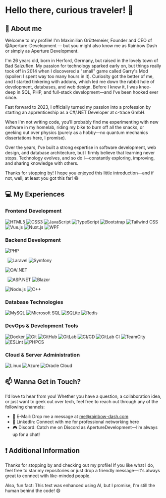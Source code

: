# Hello there, curious traveler! 👋

## 📖 About me

Welcome to my profile! I'm Maximilian Grüttemeier, Founder and CEO of @Aperture-Development — but you might also know me as Rainbow Dash or simply as Aperture Development.

I'm 26 years old, born in Herford, Germany, but raised in the lovely town of Bad Salzuflen. My passion for technology sparked early on, but things really took off in 2014 when I discovered a "small" game called Garry's Mod (spoiler: I spent way too many hours in it). Curiosity got the better of me, and I started tinkering with addons, which led me down the rabbit hole of development, databases, and web design. Before I knew it, I was knee-deep in SQL, PHP, and full-stack development—and I’ve been hooked ever since.

Fast forward to 2023, I officially turned my passion into a profession by starting an apprenticeship as a C#/.NET Developer at c-trace GmbH.

When I'm not writing code, you’ll probably find me experimenting with new software in my homelab, riding my bike to burn off all the snacks, or geeking out over physics (purely as a hobby—no quantum mechanics dissertations here, I promise).

Over the years, I’ve built a strong expertise in software development, web design, and database architecture, but I firmly believe that learning never stops. Technology evolves, and so do I—constantly exploring, improving, and sharing knowledge with others.

Thanks for stopping by! I hope you enjoyed this little introduction—and if not, well, at least you got this far! 😄

## 💻 My Experiences

### Frontend Development

![HTML5](https://img.shields.io/badge/HTML5-E34F26?style=flat&logo=html5&logoColor=white)
![CSS3](https://img.shields.io/badge/CSS3-1572B6?style=flat&logo=css3&logoColor=white)
![JavaScript](https://img.shields.io/badge/JavaScript-F7DF1E?style=flat&logo=javascript&logoColor=black)
![TypeScript](https://img.shields.io/badge/TypeScript-007ACC?style=flat&logo=typescript&logoColor=white)
![Bootstrap](https://img.shields.io/badge/Bootstrap-7952B3?style=flat&logo=bootstrap&logoColor=white)
![Tailwind CSS](https://img.shields.io/badge/Tailwind_CSS-38B2AC?style=flat&logo=tailwind-css&logoColor=white)
![Vue.js](https://img.shields.io/badge/Vue.js-4FC08D?style=flat&logo=vue.js&logoColor=white)
![Nuxt.js](https://img.shields.io/badge/Nuxt.js-00C58E?style=flat&logo=nuxt&logoColor=white)
![WPF](https://img.shields.io/badge/WPF-68217A?style=flat&logo=.net&logoColor=white)

### Backend Development

![PHP](https://img.shields.io/badge/PHP-777BB4?style=flat&logo=php&logoColor=white)

&nbsp; ![Laravel](https://img.shields.io/badge/Laravel-FF2D20?style=flat&logo=laravel&logoColor=white)
![Symfony](https://img.shields.io/badge/Symfony-000000?style=flat&logo=symfony&logoColor=white)

![C#/.NET](https://img.shields.io/badge/C%23%20%2F%20.NET-512BD4?style=flat&logo=.net&logoColor=white)

&nbsp; ![ASP.NET](https://img.shields.io/badge/ASP.NET-512BD4?style=flat&logo=dotnet&logoColor=white)
![Blazor](https://img.shields.io/badge/Blazor-512BD4?style=flat&logo=blazor&logoColor=white)

![Node.js](https://img.shields.io/badge/Node.js-339933?style=flat&logo=node.js&logoColor=white)
![C++](https://img.shields.io/badge/C++-00599C?style=flat&logo=c%2B%2B&logoColor=white)

### Database Technologies

![MySQL](https://img.shields.io/badge/MySQL-4479A1?style=flat&logo=mysql&logoColor=white)
![Microsoft SQL](https://img.shields.io/badge/Microsoft%20SQLServer-003B57?style=flat&logoColor=white)
![SQLite](https://img.shields.io/badge/SQLite-003B57?style=flat&logo=sqlite&logoColor=white)
![Redis](https://img.shields.io/badge/Redis-DC382D?style=flat&logo=redis&logoColor=white)

### DevOps & Development Tools

![Docker](https://img.shields.io/badge/Docker-2496ED?style=flat&logo=docker&logoColor=white)
![Git](https://img.shields.io/badge/Git-F05032?style=flat&logo=git&logoColor=white)
![GitHub](https://img.shields.io/badge/GitHub-181717?style=flat&logo=github&logoColor=white)
![GitLab](https://img.shields.io/badge/GitLab-FC6D26?style=flat&logo=gitlab&logoColor=white)
![CI/CD](https://img.shields.io/badge/CI/CD-0052CC?style=flat&logo=githubactions&logoColor=white)
![GitLab CI](https://img.shields.io/badge/GitLab%20CI-330F63?style=flat&logo=gitlab&logoColor=white)
![TeamCity](https://img.shields.io/badge/TeamCity-000000?style=flat&logo=jetbrains&logoColor=white)
![ESLint](https://img.shields.io/badge/ESLint-4B32C3?style=flat&logo=eslint&logoColor=white)
![PHPCS](https://img.shields.io/badge/PHPCS-8892BF?style=flat&logo=php&logoColor=white)


### Cloud & Server Administration

![Linux](https://img.shields.io/badge/Linux-FCC624?style=flat&logo=linux&logoColor=black)
![Azure](https://img.shields.io/badge/Azure-0078D4?style=flat&logoColor=white)
![Oracle Cloud](https://img.shields.io/badge/Oracle_Cloud-F80000?style=flat&logoColor=white)

## 📫 Wanna Get in Touch?

I'd love to hear from you! Whether you have a question, a collaboration idea, or just want to geek out over tech, feel free to reach out through any of the following channels:

- 📧 E-Mail: Drop me a message at me@rainbow-dash.com
- 💼 LinkedIn: Connect with me for professional networking here
- 🎮 Discord: Catch me on Discord as ApertureDevelopment—I’m always up for a chat!

## ❗ Additional Information

Thanks for stopping by and checking out my profile! If you like what I do, feel free to star my repositories or just drop a friendly message—it's always great to connect with like-minded people.

Also, fun fact: This text was enhanced using AI, but I promise, I'm still the human behind the code! 😄
